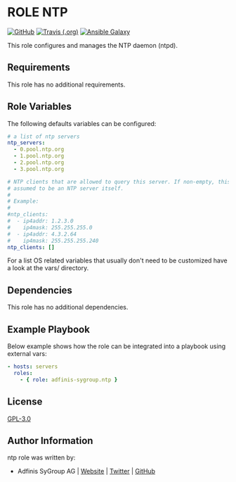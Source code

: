 # ROLE NTP

[![GitHub](https://img.shields.io/github/license/adfinis-sygroup/ansible-role-ntp.svg?style=flat-square)](https://github.com/adfinis-sygroup/ansible-role-ntp/blob/master/LICENSE)
[![Travis (.org)](https://img.shields.io/travis/adfinis-sygroup/ansible-role-ntp.svg?style=flat-square)](https://travis-ci.org/adfinis-sygroup/ansible-role-ntp)
[![Ansible Galaxy](https://img.shields.io/badge/galaxy-adfinis--sygroup.ntp-660198.svg?style=flat-square)](https://galaxy.ansible.com/adfinis-sygroup/ntp)

This role configures and manages the NTP daemon (ntpd).

## Requirements

This role has no additional requirements.

## Role Variables

The following defaults variables can be configured:

``` yaml
# a list of ntp servers
ntp_servers:
  - 0.pool.ntp.org
  - 1.pool.ntp.org
  - 2.pool.ntp.org
  - 3.pool.ntp.org

# NTP clients that are allowed to query this server. If non-empty, this host is
# assumed to be an NTP server itself.
#
# Example:
#
#ntp_clients:
#  - ip4addr: 1.2.3.0
#    ip4mask: 255.255.255.0
#  - ip4addr: 4.3.2.64
#    ip4mask: 255.255.255.240
ntp_clients: []
```

For a list OS related variables that usually don't need to be customized have a
look at the vars/ directory.

## Dependencies

This role has no additional dependencies.

## Example Playbook

Below example shows how the role can be integrated into a playbook using
external vars:

``` yaml
- hosts: servers
  roles:
    - { role: adfinis-sygroup.ntp }
```

## License

[GPL-3.0](https://github.com/adfinis-sygroup/ansible-role-ntp/blob/master/LICENSE)

## Author Information

ntp role was written by:

-   Adfinis SyGroup AG \| [Website](https://www.adfinis-sygroup.ch/) \|
    [Twitter](https://twitter.com/adfinissygroup) \|
    [GitHub](https://github.com/adfinis-sygroup)
